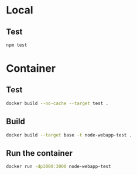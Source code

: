 # Local
## Test
```bash
npm test
```

# Container
## Test
```bash
docker build --no-cache --target test .
```
## Build
```bash
docker build --target base -t node-webapp-test .
```

## Run the container
```bash
docker run -dp3000:3000 node-webapp-test
```
